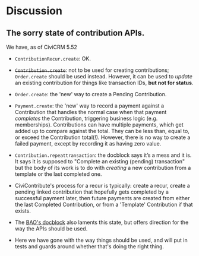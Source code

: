 # Discussion

## The sorry state of contribution APIs.

We have, as of CiviCRM 5.52

- `ContributionRecur.create`: OK.

- ~~`Contribution.create`~~: not to be used for creating contributions;
  `Order.create` should be used instead. However, it can be used to *update* an
  existing contribution for things like transaction IDs, **but not for
  status**.
- `Order.create`: the 'new' way to create a Pending Contribution.

- `Payment.create`: the 'new' way to record a payment against a Contribution
  that handles the normal case when that payment *completes* the Contribution,
  triggering business logic (e.g. memberships). Contributions can have multiple
  payments, which get added up to compare against the total. They can be less
  than, equal to, or exceed the Contribution total(!). However, there is no way
  to create a failed payment, except by recording it as having zero value.

- `Contribution.repeattransaction`: the docblock says it’s a mess and it is. It
  says it is supposed to "Complete an existing (pending) transaction" but the
  body of its work is to do with *creating* a new contribution from a template
  or the last completed one.

- CiviContribute's process for a recur is typically: create a recur, create a
  pending linked contribution that hopefully gets completed by a successful
  payment later, then future payments are created from either the last
  Completed Contribution, or from a 'Template' Contribution if that exists.

- The [BAO's docblock](https://lab.civicrm.org/dev/core/-/blob/02fcadf400f294bd5ba12c33c0b4697ea21a5717/CRM/Contribute/BAO/Contribution.php#L2141) also laments this state, but offers direction for the way the APIs should be used.

- Here we have gone with the way things should be used, and will put in tests and guards around whether that's doing the right thing.


